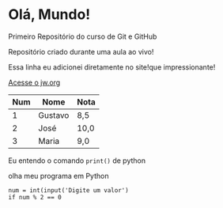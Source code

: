# Olá, Mundo!
 Primeiro Repositório do curso de Git e GitHub

 Repositório criado durante uma aula ao vivo!

 Essa linha eu adicionei diretamente no site!que impressionante!
 
[Acesse o jw.org](https://www.jw.org/pt/)

Num | Nome | Nota
---|---|---
1 | Gustavo | 8,5
2 | José | 10,0
3 | Maria | 9,0

Eu entendo o comando `print()` de python

olha meu programa em Python
```
num = int(input('Digite um valor')
if num % 2 == 0
```
